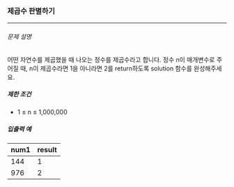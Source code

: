 ### 제곱수 판별하기
***

###### 문제 설명
어떤 자연수를 제곱했을 때 나오는 정수를 제곱수라고 합니다. 정수 n이 매개변수로 주어질 때, n이 제곱수라면 1을 아니라면 2를 return하도록 solution 함수를 완성해주세요.

##### 제한 조건
- 1 ≤ n ≤ 1,000,000

##### 입출력 예

| num1    | result |
| :--- |:--- |
| 144  |  1|
| 976   |2 |
